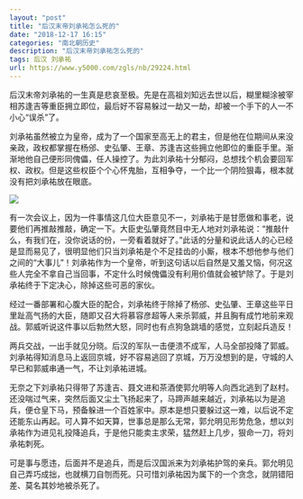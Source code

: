 ```yaml
---
layout: "post"
title: "后汉末帝刘承祐怎么死的"
date: "2018-12-17 16:15"
categories: "南北朝历史"
description: "后汉末帝刘承祐怎么死的"
tags: 后汉 刘承祐
url: https://www.y5000.com/zgls/nb/29224.html
---
```






后汉末帝刘承祐的一生真是悲哀至极。先是在高祖刘知远去世以后，糊里糊涂被宰相苏逢吉等重臣拥立即位，最后好不容易躲过一劫又一劫，却被一个手下的人一不小心“误杀”了。

刘承祐虽然被立为皇帝，成为了一个国家至高无上的君主，但是他在位期间从来没亲政，政权都掌握在杨邠、史弘肇、王章、苏逢吉这些拥立他即位的重臣手里。渐渐地他自己便形同傀儡，任人操控了。为此刘承祐十分郁闷，总想找个机会要回军权、政权。但是这些权臣个个心怀鬼胎，互相争夺，一个比一个阴险狠毒，根本就没有把刘承祐放在眼底。

![](https://img.y5000.com/uploads/allimg/180313/8-1P313151Kb64.jpg)

有一次会议上，因为一件事情这几位大臣意见不一，刘承祐于是甘愿做和事老，说要他们再推敲推敲，确定一下。大臣史弘肇竟然目中无人地对刘承祐说：“推敲什么，有我们在，没你说话的份，一旁看着就好了。”此话的分量和说此话人的心已经是显而易见了，很明显他们只当刘承祐是个不足挂齿的小厮，根本不想他参与他们之间的“大事儿”！刘承祐作为一个皇帝，听到这句话以后自然是又羞又恼，何况这些人完全不拿自己当回事，不定什么时候傀儡没有利用价值就会被铲除了。于是刘承祐终于下定决心，除掉这些可恶的家伙。

经过一番部署和心腹大臣的配合，刘承祐终于除掉了杨邠、史弘肇、王章这些平日里趾高气扬的大臣，随即又召大将慕容彦超等人来杀郭威，并且胸有成竹地前来观战。郭威听说这件事以后勃然大怒，同时也有点狗急跳墙的感觉，立刻起兵造反！

两兵交战，一出手就见分晓。后汉的军队一击便溃不成军，人马全部投降了郭威。刘承祐得知消息马上返回京城，好不容易逃回了京城，万万没想到的是，守城的人早已和郭威串通一气，不让刘承祐进城。

无奈之下刘承祐只得带了苏逢吉、聂文进和茶酒使郭允明等人向西北逃到了赵村。还没喘过气来，突然后面又尘土飞扬起来了，马蹄声越来越近，刘承祐以为是追兵，便仓皇下马，预备躲进一个百姓家中。原本是想只要躲过这一难，以后说不定还能东山再起。可人算不如天算，世事总是那么无常，郭允明见形势危急，想以刘承祐作为进见礼投降追兵，于是他只能卖主求荣，猛然赶上几步，狠命一刀，将刘承祐刺死。

可是事与愿违，后面并不是追兵，而是后汉国派来为刘承祐护驾的亲兵。郭允明见自己弄巧成拙，也就横刀自刎而死。只可惜刘承祐因为属下的一个贪念，就阴错阳差、莫名其妙地被杀死了。

